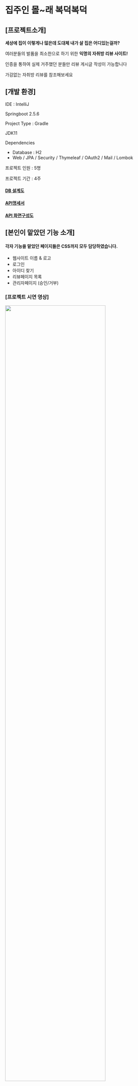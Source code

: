 # 집주인 몰~래 복덕복덕

## [프로젝트소개]

**세상에 집이 이렇게나 많은데 도대체 내가 살 집은 어디있는걸까?**


여러분들의 발품을 최소한으로 하기 위한 **익명의 자취방 리뷰 사이트!**

인증을 통하여 실제 거주했던 분들만 리뷰 게시글 작성이 가능합니다

가감없는 자취방 리뷰를 참조해보세요



## [개발 환경]

IDE : IntelliJ

Springboot 2.5.6

Project Type : Gradle

JDK11

Dependencies

- Database : H2
- Web / JPA / Security / Thymeleaf / OAuth2 / Mail / Lombok

프로젝트 인원 : 5명

프로젝트 기간 :  4주



#### [DB 설계도](https://github.com/2miri/springboot-final-project/blob/main/DB%20%EC%84%A4%EA%B3%84%EB%8F%84.png)

#### [API명세서](https://github.com/2miri/springboot-final-project/blob/main/API%20%EB%AA%85%EC%84%B8%EC%84%9C.md)

#### [API 화면구성도](https://github.com/2miri/springboot-final-project/blob/main/API%20%ED%99%94%EB%A9%B4%EA%B5%AC%EC%84%B1%EB%8F%84.pdf)



## [본인이 맡았던 기능 소개]

#### 각자 기능을 맡았던 페이지들은 CSS까지 모두 담당하였습니다.

- 웹사이트 이름 & 로고
- 로그인
- 아이디 찾기
- 리뷰페이지 목록 
- 관리자페이지 (승인/거부)



### [프로젝트 시연 영상]

<div>
	<a href="https://www.youtube.com/watch?v=7M-_mYNW3TA" target="_blank"><image width="80%" src="https://img.youtube.com/vi/7M-_mYNW3TA/mqdefault.jpg"></a>	
</div>




### [프로젝트 사용 화면]



<img width="50%" src="https://user-images.githubusercontent.com/83326164/138743974-092edd3d-b269-46ed-af9f-451df2a55d92.jpeg"/>

#### ▲ 메인페이지

검색창은 리뷰 페이지와 동일한 검색결과로 처리됩니다.

인기있는 리뷰글 (회전목마 형식) / 커뮤니티 인기글 / 자취방 꿀팁을 좋아요순으로 보여줍니다.



<img width="50%" src="https://user-images.githubusercontent.com/83326164/138743982-faad155b-b16b-4805-b2c1-edafd329af40.jpeg"/>

#### ▲ 회원 가입



<img width="50%" src="https://user-images.githubusercontent.com/83326164/138743984-75d2cd3a-f0e9-48ac-9231-801059fe3e3f.jpeg"/>

#### ▲ 로그인



<img width="50%" src="https://user-images.githubusercontent.com/83326164/138743987-5084b15c-dfa9-4d0f-8c60-3d749bc9edb0.jpeg"/>

#### ▲ 일반회원 로그인했을 때의 메인 화면

부트스트랩을 이용하여 프로필 바를 구현했습니다.



<img width="50%" src="https://user-images.githubusercontent.com/83326164/138743988-9b876fcf-cd4c-46bc-91ca-7ec0b79c35cc.jpeg"/>

#### ▲ 리뷰글 목록 (기본) 

관리자가 승인한 리뷰글만 보이도록 합니다.

게시글 페이징은 무한스크롤 형식입니다.

하트를 누르면 좋아요 또는 좋아요 취소가 적용됩니다.



<img width="50%" src="https://user-images.githubusercontent.com/83326164/138743989-56cb3cd8-4d7e-460d-b487-f3a8016193f4.jpeg"/>

#### ▲ 리뷰글 목록 (검색 옵션창을 눌렀을 때) 

검색에서 옵션을 누르면  지역, 방형태 등 원하는 리뷰에 관련된 카테고리를 선택 할 수 있습니다.

옵션 / 포토리뷰 / 정렬은 각각의 기능을 누르면 바로 화면이 변환되도록 AJAX로 처리했으며,
	
선택한 카테고리/포토리뷰/정렬 모두 적용된 채 키워드 및 태그로 검색 가능합니다.



<img width="50%" src="https://user-images.githubusercontent.com/83326164/138743991-2e5fb06d-dc00-4976-a992-8b1b01c8e020.jpeg"/>

#### ▲ 리뷰글 읽기 / 수정 / 삭제

지도 API를 이용하여 리뷰에 작성된 주소의 지도를 불러옵니다.

댓글과 대댓글 기능을 구현



<img width="50%" src="https://user-images.githubusercontent.com/83326164/138743993-8f28adfe-8a2b-4fce-a00b-2f47ed77cc06.jpeg"/>

#### ▲ 리뷰글 쓰기 

리뷰에 관련된 사진을 올리면 작성자가 바로 이미지를 보기 또는 삭제 할 수 있습니다.



<img width="50%" src="https://user-images.githubusercontent.com/83326164/138743995-55de97f1-9d6c-4135-84b5-256c2f6600f9.jpeg"/>

#### ▲ 관리자로 로그인했을 때의 메인화면

관리자로 로그인하면 관리자페이지라는 메뉴가 추가적으로 보입니다.



<img width="50%" src="https://user-images.githubusercontent.com/83326164/138743997-1ead7758-b84a-463d-b2b9-9395cb601e5b.jpeg"/>

#### ▲ 관리자페이지

사용자가 리뷰글을 작성하면 바로 리뷰 목록에 게시되는 것이 아니라

승인 대기 상태가 됩니다.

관리자는 승인 대기 상태인 게시물에 승인 / 거부 처리를 하고

승인이 됐을 때만 리뷰 게시판에 글이 보입니다.



<img width="50%" src="https://user-images.githubusercontent.com/83326164/138743998-848e81a3-674e-4c2d-ad04-7981b9cf6795.jpeg"/>

#### ▲ 관리자일때 리뷰 게시물 보기

일반 회원은 보이지 않는 리뷰 작성자가 글을 작성할때 해당 건물에 거주했는지에 관한 인증 파일이 보입니다.

인증 파일과 해당 글의 내용을 검토하고 승인 / 거부를 결정합니다.



<img width="50%" src="https://user-images.githubusercontent.com/83326164/138744001-506f0d3f-8ba7-4cd1-9b76-6cea0130a2c5.jpeg"/>

#### ▲ 커뮤니티글 목록

페이징처리를 하였으며, 검색 / 카테고리선택 / 정렬 기능이 있습니다.



<img width="50%" src="https://user-images.githubusercontent.com/83326164/138744004-2bb56136-226f-4559-802f-d21290c9f6c6.jpeg"/>

#### ▲ 커뮤니티글 쓰기



<img width="50%" src="https://user-images.githubusercontent.com/83326164/138744005-2f8860e6-6728-488e-8703-0c06fc6d2efa.jpeg"/>

#### ▲ 마이페이지

개인정보 변경, 내가 쓴 글(리뷰/커뮤니티), 로그아웃, 회원탈퇴



<img width="50%" src="https://user-images.githubusercontent.com/83326164/138744006-3e78b9d1-95eb-465b-8bc1-971744f0e493.jpeg"/>

#### ▲ 비밀번호 변경



<img width="50%" src="https://user-images.githubusercontent.com/83326164/138744009-11a15be9-0f3e-4e5c-a5ab-82153064897c.jpeg"/>

#### ▲ 아이디 찾기





#### 

### [팀프로젝트를 하면서]

#### 만족스러운 점

1. 팀 회의를 하며 정했던 내가 맡은 페이지의 기능 그대로 구현하기
2. 각각의 페이지를 정해진 기한내에 완수하기


이 두가지를  중요하게 생각하며 프로젝트를 시작했는데,  이것을 이룬것이 가장 만족스럽다.



#### 힘들었던 점

1. 여러 카테고리 중복 적용

   카테고리 갯수가 많지 않고  단일 선택이라면 레파지토리에서 findAllBy@ 이런식으로 간단하게 DB상에 검색이 가능하게 하면 되지만, 집 이라는 매개체의 특성상 방크기,건물,계약 등등 카테고리가 많고

   findAllBy@and@and@and... 이런식으로 하기에는 너무 길고

   가장 중요한건 사용자가 어떤 카테고리를 누를지 모르는데 총 22개의 카테고리를 경우의 수 별로 모두 메서드를 만들 수가 없었다.

   그러다 Spring Data JPA의 Specification을 알게 되었다.

   이 객체를 통해서 검색 조건을 추상화 할 수 있었다.

   리턴 자료형을 Specification<@>으로 두는 메서드를 만들고 해당 메서드 내부에서는 list와 switch문 그리고 자료형 Predicate를 이용해 알맞는 검색조건에 추가하는 방식으로 구현했다.

   Specifications을 사용하면 두개 이상의 specfication을 and나 or등으로 조합 할 수 있다.

    이것을 이용하여 레파지토리에서 findAll 메서드의 매개변수로 넣어주기만 하면 된다.

   예. findAll(**Specification<Review>** spec)

   

2. AJAX

   AJAX를 진행할 때 이미지나 a태그를 교체하는 등의 간단하게 바꾸는 것은 어렵지 않았지만, 

   무한스크롤을 할 때 페이징 처리를 하고 그 페이지에 해당되는 내용들의 게시물 목록을 불러와야 할 때 구글링을 아무리 해봐도 JSON으로 데이터를 넘기고 받아서 "<div>" + data + "</div>" 이런식으로 모두 하나하나 타이핑을 해야하는 방법이 대다수였다.

   게시글에 부트스트랩도 입혀야해서 모두 작성하기에는 너무 길고 비효율적이라 생각하였고, 나는 이미 만들어둔 게시판 목록의 div내의 thymeleaf양식을 그대로 쓰고 해당되는 data만 바꾸길 원했다.

   구글링, 유튜브, 까페 등 여러 곳에서 될 것같은 것들을 긁어모아 

   Json이 아닌 ModelAndView로 넘기면 된다는 것을 찾고, 해당되는 게시글들의 페이징의 내용들을 담당하는 div를 통째로 복사하여 html파일을 따로 만든 후에 스크롤을 내릴때마다 append해주었다.

   

3. 타임리프

   타임리프는 에러가 발생하면 어느 부분에서 에러가 났는지 정확히 메세지가 나오지 않을 때가 대부분이라 문법의 어떤 부분에서 에러가 났는지를 몰라서 문법을 모두 하나하나 보느라 굉장히 고생했다.

   

#### 아쉬운 점

부트스트랩을 사용하여 더 예쁘고 트랜디하게 꾸미고 싶었는데

깔끔하게 꾸미는 것만으로도 시간이 많이 소요되어 아쉽다.

마감을 지키지 못하고 맡은 기능을 거의 구현하지 못한 사람이 있어서

급하게 다른 팀원들이 나눠서 맡았는데 시간이 너무 촉박했다.

처음 사이트를 만들자고 계획했던 전체적인 그림에서 빠진 기능들이 많아서 아쉽다



#### 느낀 점



미니프로젝트 때에는 겹치는 부분이 없어서 느끼지 못했는데

팀프로젝트는 나만 열심히 한다고 되는 게 아니란 걸 깨달았다.

중간 마감일자에 각자 진도 상황을 보면 기능을 꼼꼼히 체크하지 못해 완성도가 떨어지는 분이 있는가 하면

진도를 정말 안나가고 여유롭게 하시는 분도 있었다.
	
내가 맡은 페이지를 기한 내에 다 해도 다른 사람들의 기능이나 디자인을 같이 체크해주느라 시간이 굉장히 촉박했다.

팀원들과 조율과 협업이 정말 중요하고 서로의 진도를 생각보다 자주 체크해야한다고 느꼈다.

그래도 결국 프로그래머는 자기 자신과의 싸움이다

내가 맡은 기능을 해내지 못하고 기능 구현을 줄이거나 바꿔버리면 프로젝트는 이마저도 완성하지 못했을 것이다.

진짜 열심히했고 내가 원래 맡았던 기능들은 모두 해내서 뿌듯하다.

